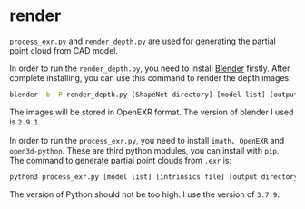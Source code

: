 # render

`process_exr.py` and `render_depth.py` are used for generating the partial point cloud from CAD model.

In order to run the `render_depth.py`, you need to install [Blender](https://www.blender.org/) firstly. After complete installing, you can use this command to render the depth images:

```bash
blender -b -P render_depth.py [ShapeNet directory] [model list] [output directory] [num scans per model]
```

The images will be stored in OpenEXR format. The version of blender I used is `2.9.1`.

In order to run the `process_exr.py`, you need to install `imath`、`OpenEXR` and `open3d-python`. These are third python modules, you can install with `pip`. The command to generate partial point clouds from `.exr` is:

```bash
python3 process_exr.py [model list] [intrinsics file] [output directory] [num scans per model]
```

The version of Python should not be too high. I use the version of `3.7.9`.